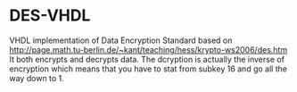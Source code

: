 # DES-VHDL
VHDL implementation of Data Encryption Standard based on http://page.math.tu-berlin.de/~kant/teaching/hess/krypto-ws2006/des.htm
It both encrypts and decrypts data. The dcryption is actually the inverse of encryption which means that you have to stat from subkey 16 and go all the way down to 1.
